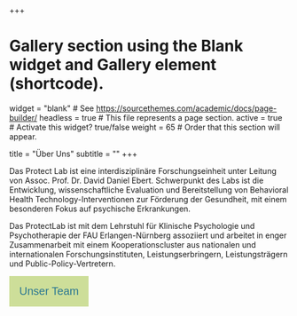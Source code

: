 +++
# Gallery section using the Blank widget and Gallery element (shortcode).
widget = "blank"  # See https://sourcethemes.com/academic/docs/page-builder/
headless = true  # This file represents a page section.
active = true  # Activate this widget? true/false
weight = 65  # Order that this section will appear.

title = "Über Uns"
subtitle = ""
+++

Das Protect Lab ist eine interdisziplinäre Forschungseinheit unter Leitung von Assoc. Prof. Dr. David Daniel Ebert. Schwerpunkt des Labs ist die Entwicklung, wissenschaftliche Evaluation und Bereitstellung von Behavioral Health Technology-Interventionen zur Förderung der Gesundheit, mit einem besonderen Fokus auf psychische Erkrankungen.

Das ProtectLab ist mit dem Lehrstuhl für Klinische Psychologie und Psychotherapie der FAU Erlangen-Nürnberg assoziiert und arbeitet in enger Zusammenarbeit mit einem Kooperationscluster aus nationalen und internationalen Forschungsinstituten, Leistungserbringern, Leistungsträgern und Public-Policy-Vertretern.

<!DOCTYPE html>
<html>
<head>
<style>
.btn {
  background-color: #cdde99;
  border: none;
  color: #2a7792;
  padding: 16px 18px;
  font-size: 20px;
  cursor: pointer;
  border-radius: 0px;
}
.divider{
    width:5px;
    height:auto;
    display:inline-block;
}

</style>
</head>
<body>

<div style="display: flex;">
<form>
<input class="btn" type="button" value="Unser Team" onclick="window.location.href='/team'" />
<div class="divider"/>
</div class="divider"/>
</div>
</body>
</html>
